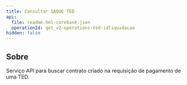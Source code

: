 ```yaml
---
title: Consultar SAQUE TED
api:
  file: readme-hml-corebank.json
  operationId: get_v2-operations-ted-idliquidacao
hidden: false
---
```

## Sobre

Serviço API para buscar contrato criado na requisição de pagamento de uma TED.